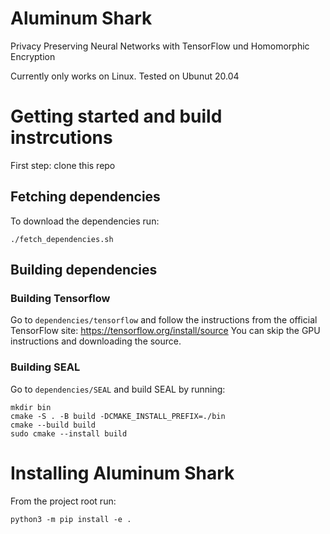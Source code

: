 # Aluminum Shark
Privacy Preserving Neural Networks with TensorFlow und Homomorphic Encryption

Currently only works on Linux. Tested on Ubunut 20.04

# Getting started and build instrcutions

First step: clone this repo

## Fetching dependencies 

To download the dependencies run:

```
./fetch_dependencies.sh
```

## Building dependencies 

### Building Tensorflow

Go to `dependencies/tensorflow` and follow the instructions from the official TensorFlow site: https://tensorflow.org/install/source 
You can skip the GPU instructions and downloading the source.

### Building SEAL

Go to `dependencies/SEAL` and build SEAL by running:

```
mkdir bin 
cmake -S . -B build -DCMAKE_INSTALL_PREFIX=./bin
cmake --build build
sudo cmake --install build
```

# Installing Aluminum Shark

From the project root run:

```
python3 -m pip install -e .
```


